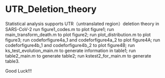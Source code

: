 # UTR_Deletion_theory
Statistical analysis supports UTR（untranslated region）deletion theory in SARS-CoV-2
run figure1_codes.m to plot figure1;
run main_transform_death.m to plot figure2;
run plot_distribution.m to plot figure3;
run codeforfigure4a_1 and codeforfigure4a_2 to plot figure4A;
run codeforfigure4b_1 and codeforfigure4b_2 to plot figure4B;
run ks_test_evolution_main.m to generate information in table1;
run table2_main.m to generate table2;
run kstest2_for_main.m to generate table3.

Good Luck!!!
